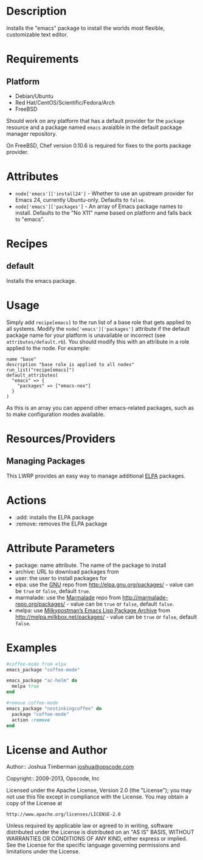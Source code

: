 Description
===========

Installs the "emacs" package to install the worlds most flexible, customizable text editor.

Requirements
============

## Platform

* Debian/Ubuntu
* Red Hat/CentOS/Scientific/Fedora/Arch
* FreeBSD

Should work on any platform that has a default provider for the `package` resource and a package named `emacs` avaialble in the default package manager repository.

On FreeBSD, Chef version 0.10.6 is required for fixes to the ports package provider.

Attributes
==========

* `node['emacs']['install24']` - Whether to use an upstream provider for Emacs 24, currently Ubuntu-only. Defaults to `false`.
* `node['emacs']['packages']` - An array of Emacs package names to install. Defaults to the "No X11" name based on platform and falls back to "emacs".

Recipes
=======

default
-------

Installs the emacs package.

Usage
=====

Simply add `recipe[emacs]` to the run list of a base role that gets applied to all systems. Modify the `node['emacs']['packages']` attribute if the default package name for your platform is unavailable or incorrect (see `attributes/default.rb`). You should modify this with an attribute in a role applied to the node. For example:

    name "base"
    description "base role is applied to all nodes"
    run_list("recipe[emacs]")
    default_attributes(
      "emacs" => {
        "packages" => ["emacs-nox"]
      }
    )

As this is an array you can append other emacs-related packages, such as to make configuration modes available.

Resources/Providers
===================

Managing Packages
-----------------

This LWRP provides an easy way to manage additional [ELPA](http://www.emacswiki.org/emacs/ELPA) packages.

# Actions

- :add: installs the ELPA package
- :remove: removes the ELPA package

# Attribute Parameters

- package: name attribute. The name of the package to install
- archive: URL to download packages from
- user: the user to install packages for
- elpa: use the [GNU](http://elpa.gnu.org) repo from http://elpa.gnu.org/packages/ - value can be `true` or `false`, default `true`.
- marmalade: use the [Marmalade](http://marmalade-repo.org) repo from http://marmalade-repo.org/packages/ - value can be `true` or `false`, default `false`.
- melpa: use [Milkypostman’s Emacs Lisp Package Archive](http://melpa.milkbox.net) from http://melpa.milkbox.net/packages/ - value can be `true` or `false`, default `false`.

# Examples

```ruby
#coffee-mode from elpa
emacs_package "coffee-mode"
```

```ruby
emacs_package "ac-helm" do
  melpa true
end
```

```ruby
#remove coffee-mode
emacs_package "nostinkingcoffee" do
  package "coffee-mode"
  action :remove
end
```

License and Author
==================

Author:: Joshua Timberman <joshua@opscode.com>

Copyright:: 2009-2013, Opscode, Inc

Licensed under the Apache License, Version 2.0 (the "License");
you may not use this file except in compliance with the License.
You may obtain a copy of the License at

    http://www.apache.org/licenses/LICENSE-2.0

Unless required by applicable law or agreed to in writing, software
distributed under the License is distributed on an "AS IS" BASIS,
WITHOUT WARRANTIES OR CONDITIONS OF ANY KIND, either express or implied.
See the License for the specific language governing permissions and
limitations under the License.
